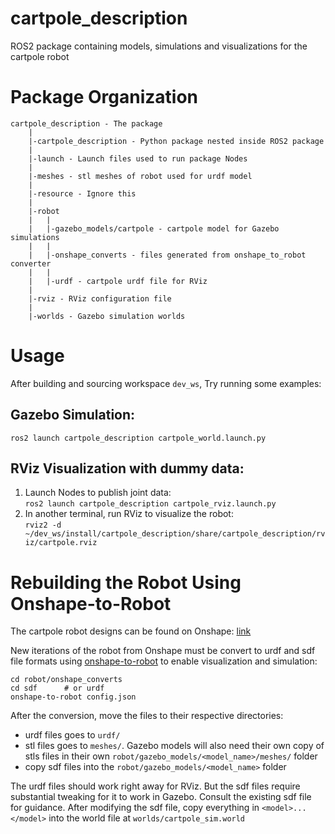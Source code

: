# cartpole_description
ROS2 package containing models, simulations and visualizations for the cartpole robot

# Package Organization
```
cartpole_description - The package
    |
    |-cartpole_description - Python package nested inside ROS2 package
    |
    |-launch - Launch files used to run package Nodes
    |
    |-meshes - stl meshes of robot used for urdf model
    | 
    |-resource - Ignore this
    |
    |-robot
    |   |
    |   |-gazebo_models/cartpole - cartpole model for Gazebo simulations
    |   |
    |   |-onshape_converts - files generated from onshape_to_robot converter
    |   |
    |   |-urdf - cartpole urdf file for RViz
    |
    |-rviz - RViz configuration file
    |
    |-worlds - Gazebo simulation worlds
```

# Usage
After building and sourcing workspace `dev_ws`, Try running some examples:

## Gazebo Simulation:
`ros2 launch cartpole_description cartpole_world.launch.py`

## RViz Visualization with dummy data:
1. Launch Nodes to publish joint data:  
`ros2 launch cartpole_description cartpole_rviz.launch.py`
2. In another terminal, run RViz to visualize the robot:  
`rviz2 -d ~/dev_ws/install/cartpole_description/share/cartpole_description/rviz/cartpole.rviz`

# Rebuilding the Robot Using Onshape-to-Robot

The cartpole robot designs can be found on Onshape: [link](https://cad.onshape.com/documents/62fb4288b389f749f09c2484/w/3734bab7afe5eddf677d00fd/e/02dadcf645139f052b5a51c4?renderMode=0&uiState=615d305416b0f06691e0c0a6)

New iterations of the robot from Onshape must be convert to urdf and sdf file formats using [onshape-to-robot](https://onshape-to-robot.readthedocs.io/en/latest/index.html) to enable visualization and simulation:

```
cd robot/onshape_converts
cd sdf      # or urdf
onshape-to-robot config.json
```

After the conversion, move the files to their respective directories:
* urdf files goes to `urdf/`
* stl files goes to `meshes/`. Gazebo models will also need their own copy of stls files in their own `robot/gazebo_models/<model_name>/meshes/` folder
* copy sdf files into the `robot/gazebo_models/<model_name>` folder

The urdf files should work right away for RViz. But the sdf files require substantial tweaking for it to work in Gazebo. Consult the existing sdf file for guidance. After modifying the sdf file, copy everything in `<model>...</model>` into the world file at `worlds/cartpole_sim.world`
